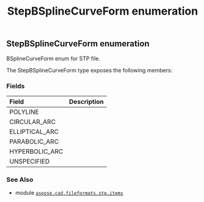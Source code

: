 ﻿---
title: StepBSplineCurveForm enumeration
second_title: Aspose.CAD for Python via .NET API References
description: 
type: docs
weight: 830
url: /python-net/aspose.cad.fileformats.stp.items/stepbsplinecurveform/
is_root: false
---

## StepBSplineCurveForm enumeration

BSplineCurveForm enum for STP file.



The StepBSplineCurveForm type exposes the following members:

### Fields
| Field | Description |
| :- | :- |
| POLYLINE |  |
| CIRCULAR_ARC |  |
| ELLIPTICAL_ARC |  |
| PARABOLIC_ARC |  |
| HYPERBOLIC_ARC |  |
| UNSPECIFIED |  |



### See Also
* module [`aspose.cad.fileformats.stp.items`](..)
